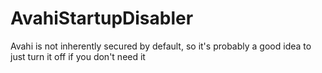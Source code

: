 # AvahiStartupDisabler
Avahi is not inherently secured by default, so it's probably a good idea to just turn it off if you don't need it
